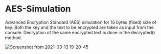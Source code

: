 # AES-Simulation
Advanced Encryption Standard (AES) simulation for 16 bytes (fixed) size of key. Both the key and the text to be encrypted are taken as input from the console. Decryption of the same encrypted text is done in the decrypted() method.

![Screenshot from 2021-03-13 19-20-45](https://user-images.githubusercontent.com/34008251/111031335-3d33c900-8431-11eb-91df-23b5c293ecb1.png)

